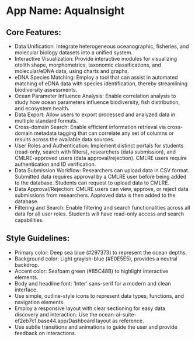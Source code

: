 # **App Name**: AquaInsight

## Core Features:

- Data Unification: Integrate heterogeneous oceanographic, fisheries, and molecular biology datasets into a unified system.
- Interactive Visualization: Provide interactive modules for visualizing otolith shape, morphometrics, taxonomic classifications, and molecular/eDNA data, using charts and graphs.
- eDNA Species Matching: Employ a tool that can assist in automated matching of eDNA data with species identification, thereby streamlining biodiversity assessments.
- Ocean Parameter Influence Analysis: Enable correlation analysis to study how ocean parameters influence biodiversity, fish distribution, and ecosystem health.
- Data Export: Allow users to export processed and analyzed data in multiple standard formats.
- Cross-domain Search: Enable efficient information retrieval via cross-domain metadata tagging that can correlate any set of columns or results across the available data sources.
- User Roles and Authentication: Implement distinct portals for students (read-only, search with filters), researchers (data submission), and CMLRE-approved users (data approval/rejection). CMLRE users require authentication and ID verification.
- Data Submission Workflow: Researchers can upload data in CSV format. Submitted data requires approval by a CMLRE user before being added to the database. Students can request to upload data to CMLRE.
- Data Approval/Rejection: CMLRE users can view, approve, or reject data submissions from researchers. Approved data is then added to the database.
- Filtering and Search: Enable filtering and search functionalities across all data for all user roles.  Students will have read-only access and search capabilities.

## Style Guidelines:

- Primary color: Deep sea blue (#297373) to represent the ocean depths.
- Background color: Light grayish-blue (#E0E5E5), provides a neutral backdrop.
- Accent color: Seafoam green (#85C48B) to highlight interactive elements.
- Body and headline font: 'Inter' sans-serif for a modern and clean interface.
- Use simple, outline-style icons to represent data types, functions, and navigation elements.
- Employ a responsive layout with clear sectioning for easy data discovery and interaction. Use the ocean-ai-suite-ef2eb7c1.base44.app/Dashboard layout as reference.
- Use subtle transitions and animations to guide the user and provide feedback on interactions.
